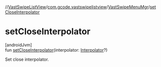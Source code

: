 //[VastSwipeListView](../../../index.md)/[com.gcode.vastswipelistview](../index.md)/[VastSwipeMenuMgr](index.md)/[setCloseInterpolator](set-close-interpolator.md)

# setCloseInterpolator

[androidJvm]\
fun [setCloseInterpolator](set-close-interpolator.md)(interpolator: [Interpolator](https://developer.android.com/reference/kotlin/android/view/animation/Interpolator.html)?)

Set close interpolator.
